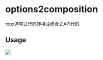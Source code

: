 # options2composition

mpx选项式代码转换成组合式API代码

## Usage

![](https://gift-static.hongyibo.com.cn/static/kfpub/3227/HUbjD7l4uiThasrGVgpbS.png)




